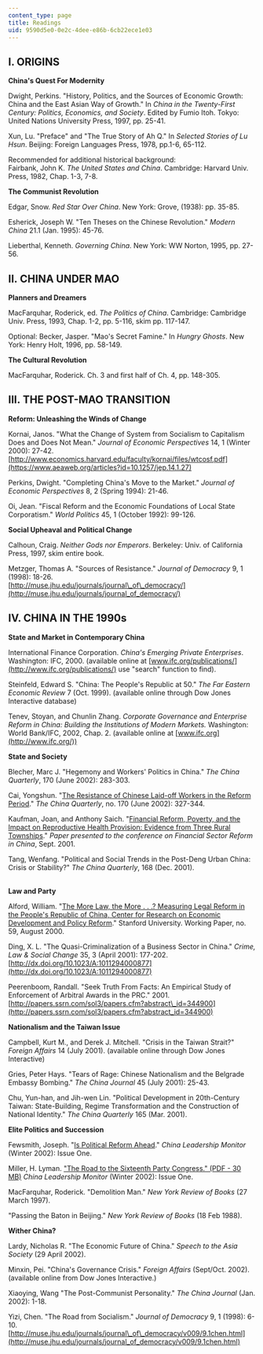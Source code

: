 ```yaml
---
content_type: page
title: Readings
uid: 9590d5e0-0e2c-4dee-e86b-6cb22ece1e03
---
```


I. ORIGINS
----------

**China's Quest For Modernity**

Dwight, Perkins. "History, Politics, and the Sources of Economic Growth: China and the East Asian Way of Growth." In _China in the Twenty-First Century: Politics, Economics, and Society_. Edited by Fumio Itoh. Tokyo: United Nations University Press, 1997, pp. 25-41.

Xun, Lu. "Preface" and "The True Story of Ah Q." In _Selected Stories of Lu Hsun_. Beijing: Foreign Languages Press, 1978, pp.1-6, 65-112.

Recommended for additional historical background:  
Fairbank, John K. _The United States and China_. Cambridge: Harvard Univ. Press, 1982, Chap. 1-3, 7-8.

**The Communist Revolution**

Edgar, Snow. _Red Star Over China_. New York: Grove, (1938): pp. 35-85.

Esherick, Joseph W. "Ten Theses on the Chinese Revolution." _Modern China_ 21.1 (Jan. 1995): 45-76.

Lieberthal, Kenneth. _Governing China_. New York: WW Norton, 1995, pp. 27-56.

II. CHINA UNDER MAO
-------------------

**Planners and Dreamers**

MacFarquhar, Roderick, ed. _The Politics of China_. Cambridge: Cambridge Univ. Press, 1993, Chap. 1-2, pp. 5-116, skim pp. 117-147.

Optional: Becker, Jasper. "Mao's Secret Famine." In _Hungry Ghosts_. New York: Henry Holt, 1996, pp. 58-149.

**The Cultural Revolution**

MacFarquhar, Roderick. Ch. 3 and first half of Ch. 4, pp. 148-305.

III. THE POST-MAO TRANSITION
----------------------------

**Reform: Unleashing the Winds of Change**

Kornai, Janos. "What the Change of System from Socialism to Capitalism Does and Does Not Mean." _Journal of Economic Perspectives_ 14, 1 (Winter 2000): 27-42.  
[http://www.economics.harvard.edu/faculty/kornai/files/wtcosf.pdf](https://www.aeaweb.org/articles?id=10.1257/jep.14.1.27)

Perkins, Dwight. "Completing China's Move to the Market." _Journal of Economic Perspectives_ 8, 2 (Spring 1994): 21-46.

Oi, Jean. "Fiscal Reform and the Economic Foundations of Local State Corporatism." _World Politics_ 45, 1 (October 1992): 99-126.

**Social Upheaval and Political Change**

Calhoun, Craig. _Neither Gods nor Emperors_. Berkeley: Univ. of California Press, 1997, skim entire book.

Metzger, Thomas A. "Sources of Resistance." _Journal of Democracy_ 9, 1 (1998): 18-26.  
[http://muse.jhu.edu/journals/journal\_of\_democracy/](http://muse.jhu.edu/journals/journal_of_democracy/)

IV. CHINA IN THE 1990s
----------------------

**State and Market in Contemporary China**

International Finance Corporation. _China's Emerging Private Enterprises_. Washington: IFC, 2000. (available online at [www.ifc.org/publications/](http://www.ifc.org/publications/) use "search" function to find).

Steinfeld, Edward S. "China: The People's Republic at 50." _The Far Eastern Economic Review_ 7 (Oct. 1999). (available online through Dow Jones Interactive database)

Tenev, Stoyan, and Chunlin Zhang. _Corporate Governance and Enterprise Reform in China: Building the Institutions of Modern Markets._ Washington: World Bank/IFC, 2002, Chap. 2. (available online at [www.ifc.org](http://www.ifc.org/))

**State and Society**

Blecher, Marc J. "Hegemony and Workers' Politics in China." _The China Quarterly_, 170 (June 2002): 283-303.

Cai, Yongshun. "[The Resistance of Chinese Laid-off Workers in the Reform Period](http://journals.cambridge.org/action/login)." _The China Quarterly_, no. 170 (June 2002): 327-344.

  
Kaufman, Joan, and Anthony Saich. "[Financial Reform, Poverty, and the Impact on Reproductive Health Provision: Evidence from Three Rural Townships](http://www.hks.harvard.edu/m-rcbg/Conferences/financial_sector/FinRfrmPovertyandImpactonReprodHlth.pdf)." _Paper presented to the conference on Financial Sector Reform in China_, Sept. 2001.

Tang, Wenfang. "Political and Social Trends in the Post-Deng Urban China: Crisis or Stability?" _The China Quarterly_, 168 (Dec. 2001).  
 

**Law and Party**

Alford, William. "[The More Law, the More . . .? Measuring Legal Reform in the People's Republic of China, Center for Research on Economic Development and Policy Reform](https://kingcenter.stanford.edu/publications/more-law-more-measuring-legal-reform-peoples-republic-china)." Stanford University. Working Paper, no. 59, August 2000.

Ding, X. L. "The Quasi-Criminalization of a Business Sector in China." _Crime, Law & Social Change_ 35, 3 (April 2001): 177-202. [http://dx.doi.org/10.1023/A:1011294000877](http://dx.doi.org/10.1023/A:1011294000877)

Peerenboom, Randall. "Seek Truth From Facts: An Empirical Study of Enforcement of Arbitral Awards in the PRC." 2001. [http://papers.ssrn.com/sol3/papers.cfm?abstract\_id=344900](http://papers.ssrn.com/sol3/papers.cfm?abstract_id=344900)

**Nationalism and the Taiwan Issue**

Campbell, Kurt M., and Derek J. Mitchell. "Crisis in the Taiwan Strait?" _Foreign Affairs_ 14 (July 2001). (available online through Dow Jones Interactive)

Gries, Peter Hays. "Tears of Rage: Chinese Nationalism and the Belgrade Embassy Bombing." _The China Journal_ 45 (July 2001): 25-43.

Chu, Yun-han, and Jih-wen Lin. "Political Development in 20th-Century Taiwan: State-Building, Regime Transformation and the Construction of National Identity." _The China Quarterly_ 165 (Mar. 2001).

**Elite Politics and Succession**

Fewsmith, Joseph. "[Is Political Reform Ahead](http://www.hoover.org/research/political-reform-ahead-beijing-confronts-problems-facing-society-and-ccp)." _China Leadership Monitor_ (Winter 2002): Issue One.

Miller, H. Lyman. [](http://www.hoover.org/sites/default/files/uploads/documents/clm1_LM.pdf)["The Road to the Sixteenth Party Congress." (PDF - 30 MB)](http://www.hoover.org/sites/default/files/uploads/documents/clm1_LM.pdf) _China Leadership Monitor_ (Winter 2002): Issue One.

MacFarquhar, Roderick. "Demolition Man." _New York Review of Books_ (27 March 1997).

"Passing the Baton in Beijing." _New York Review of Books_ (18 Feb 1988).

**Wither China?**

Lardy, Nicholas R. "The Economic Future of China." _Speech to the Asia Society_ (29 April 2002).

Minxin, Pei. "China's Governance Crisis." _Foreign Affairs_ (Sept/Oct. 2002).  
(available online from Dow Jones Interactive.)

Xiaoying, Wang "The Post-Communist Personality." _The China Journal_ (Jan. 2002): 1-18.

Yizi, Chen. "The Road from Socialism." _Journal of Democracy_ 9, 1 (1998): 6-10.  
[http://muse.jhu.edu/journals/journal\_of\_democracy/v009/9.1chen.html](http://muse.jhu.edu/journals/journal_of_democracy/v009/9.1chen.html)